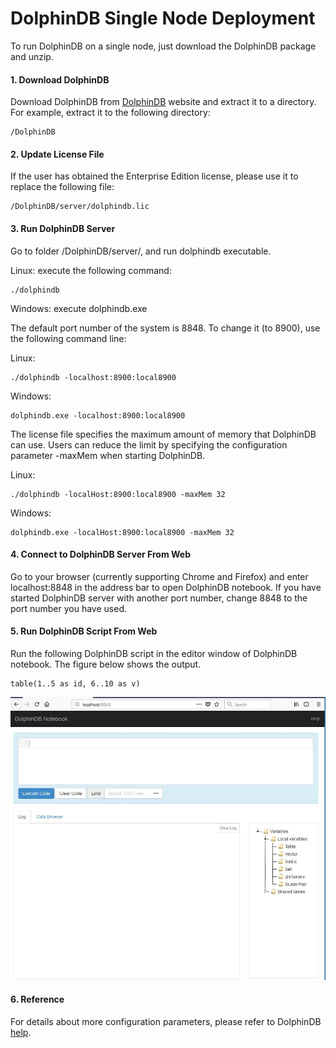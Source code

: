 # DolphinDB Single Node Deployment

To run DolphinDB on a single node, just download the DolphinDB package and unzip.  

#### 1. Download DolphinDB

Download DolphinDB from [DolphinDB](http://www.dolphindb.com/downloads.html) website and extract it to a directory. For example, extract it to the following directory:

```
/DolphinDB
```

#### 2. Update License File 

If the user has obtained the Enterprise Edition license, please use it to replace the following file:

```
/DolphinDB/server/dolphindb.lic
```

#### 3. Run DolphinDB Server

Go to folder /DolphinDB/server/, and run dolphindb executable. 

Linux: execute the following command:
```
./dolphindb
```
Windows: execute dolphindb.exe

The default port number of the system is 8848. To change it (to 8900), use the following command line:

Linux:
```
./dolphindb -localhost:8900:local8900
```

Windows:
```
dolphindb.exe -localhost:8900:local8900
```

The license file specifies the maximum amount of memory that DolphinDB can use. Users can reduce the limit by specifying the configuration parameter -maxMem when starting DolphinDB. 

Linux:
```
./dolphindb -localHost:8900:local8900 -maxMem 32
```
Windows:
```
dolphindb.exe -localHost:8900:local8900 -maxMem 32
```

#### 4. Connect to DolphinDB Server From Web

Go to your browser (currently supporting Chrome and Firefox) and enter localhost:8848 in the address bar to open DolphinDB notebook. If you have started DolphinDB server with another port number, change 8848 to the port number you have used.


#### 5. Run DolphinDB Script From Web

Run the following DolphinDB script in the editor window of DolphinDB notebook. The figure below shows the output.

```
table(1..5 as id, 6..10 as v)
```
![](images/single_web.JPG)


#### 6. Reference

For details about more configuration parameters, please refer to DolphinDB [help](http://dolphindb.com/help/).

